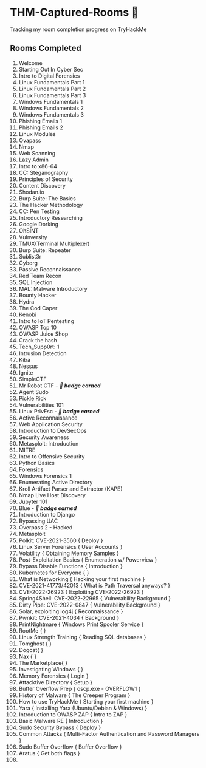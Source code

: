 # THM-Captured-Rooms 🚩
Tracking my room completion progress on TryHackMe 


## Rooms Completed 

1. Welcome
2. Starting Out In Cyber Sec
3. Intro to Digital Forensics
4. Linux Fundamentals Part 1 
5. Linux Fundamentals Part 2
6. Linux Fundamentals Part 3
7. Windows Fundamentals 1
8. Windows Fundamentals 2
9. Windows Fundamentals 3
10. Phishing Emails 1
11. Phishing Emails 2
12. Linux Modules
13. Ovapass
14. Nmap
15. Web Scanning
16. Lazy Admin
17. Intro to x86-64
18. CC: Steganography
19. Principles of Security
20. Content Discovery
21. Shodan.io
22. Burp Suite: The Basics
23. The Hacker Methodology
24. CC: Pen Testing
25. Introductory Researching
26. Google Dorking
27. OhSINT
28. Vulnversity
29. TMUX(Terminal Multiplexer)
30. Burp Suite: Repeater
31. Sublist3r
32. Cyborg
33. Passive Reconnaissance
34. Red Team Recon
35. SQL Injection
36. MAL: Malware Introductory
37. Bounty Hacker
38. Hydra
39. The Cod Caper
40. Kenobi
41. Intro to IoT Pentesting
42. OWASP Top 10
43. OWASP Juice Shop
44. Crack the hash
45. Tech_Supp0rt: 1
46. Intrusion Detection
47. Kiba
48. Nessus
49. Ignite 
50. SimpleCTF
51. Mr Robot CTF - **_📛 badge earned_**
52. Agent Sudo
53. Pickle Rick 
54. Vulnerabilities 101
55. Linux PrivEsc - **_📛 badge earned_**
56. Active Reconnaissance
57. Web Application Security
58. Introduction to DevSecOps
59. Security Awareness 
60. Metasploit: Introduction
61. MITRE
62. Intro to Offensive Security
63. Python Basics
64. Forensics
65. Windows Forensics 1 
66. Enumerating Active Directory
67. Kroll Artifact Parser and Extractor (KAPE)
68. Nmap Live Host Discovery 
69. Jupyter 101 
70. Blue - **_📛 badge earned_**
71. Introduction to Django 
72. Bypassing UAC 
73. Overpass 2 - Hacked
74. Metasploit
75. Polkit: CVE-2021-3560 { Deploy }
76. Linux Server Forensics { User Accounts }
77. Volatility { Obtaining Memory Samples }
78. Post-Exploitation Basics { Enumeration w/ Powerview }
79. Bypass Disable Functions { Introduction }
80. Kubernetes for Everyone { }
81. What is Networking { Hacking your first machine }
82. CVE-2021-41773/42013 { What is Path Traversal anyways? }
83. CVE-2022-26923 { Exploiting CVE-2022-26923 }
84. Spring4Shell: CVE-2022-22965 { Vulnerability Background }
85. Dirty Pipe: CVE-2022-0847 { Vulnerability Background }
86. Solar, exploiting log4j { Reconnaissance }
87. Pwnkit: CVE-2021-4034 { Background }
88. PrintNightmare { Windows Print Spooler Service }
89. RootMe {  }
90. Linux Strength Training { Reading SQL databases }
91. Tomghost {  }
92. Dogcat{  }
93. Nax {  }
94. The Marketplace{  }
95. Investigating Windows {  }
96. Memory Forensics { Login }
97. Attacktive Directory { Setup }
98. Buffer Overflow Prep { oscp.exe - OVERFLOW1 }
99. History of Malware { The Creeper Program }
100. How to use TryHackMe { Starting your first machine }
101. Yara {  Installing Yara (Ubuntu/Debian & Windows) }
102. Introduction to OWASP ZAP { Intro to ZAP }
103. Basic Malware RE { Introduction }
104. Sudo Security Bypass { Deploy }
105. Common Attacks { Multi-Factor Authentication and Password Managers }
106. Sudo Buffer Overflow { Buffer Overflow }
107. Aratus { Get both flags }
108. 

 


